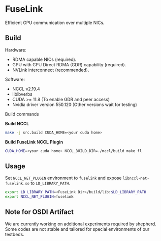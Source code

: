 # FuseLink

Efficient GPU communication over multiple NICs.

## Build

Hardware:
- RDMA capable NICs (required).
- GPU with GPU Direct RDMA (GDR) capability (required).
- NVLink interconnect (recommended).

Software:
- NCCL v2.19.4
- libibverbs
- CUDA >= 11.8 (To enable GDR and peer access)
- Nvidia driver version 550.120 (Other versions wait for testing)

Build commands

**Build NCCL**
```bash
make -j src.build CUDA_HOME=<your cuda home>
```

**Build FuseLink NCCL Plugin**
```bash
CUDA_HOME=<your cuda home> NCCL_BUILD_DIR=./nccl/build make fl
```

## Usage

Set `NCCL_NET_PLUGIN` environment to `fuselink` and expose `libnccl-net-fuselink.so` to `LD_LIBRARY_PATH`.

```bash
export LD_LIBRARY_PATH=<FuseLink Dir>/build/lib:$LD_LIBRARY_PATH
export NCCL_NET_PLUGIN=fuselink
```

## Note for OSDI Artifact

We are currently working on additional experiments required by shepherd. Some codes are not stable and tailored for special environments of our testbeds.
